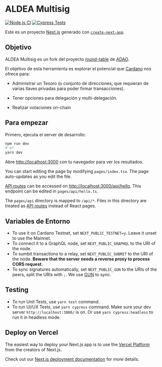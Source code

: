 # ALDEA Multisig

[![Node.js CI](https://github.com/ADAOcommunity/round-table/actions/workflows/node.js.yml/badge.svg)](https://github.com/ADAOcommunity/round-table/actions/workflows/node.js.yml)
[![Cypress Tests](https://github.com/ADAOcommunity/round-table/actions/workflows/cypress.yml/badge.svg)](https://github.com/ADAOcommunity/round-table/actions/workflows/cypress.yml)

Este es un proyecto [Next.js](https://nextjs.org/) generado con [`create-next-app`](https://github.com/vercel/next.js/tree/canary/packages/create-next-app).

## Objetivo

ALDEA Multisig es un fork del proyecto [round-table](https://github.com/ADAOcommunity/round-table) de [ADAO](https://github.com/ADAOcommunity).

El objetivo de esta herramienta es explorar el potencial que [Cardano](https://cardano.org/) nos ofrece para:

- Administrar un Tesoro (o conjunto de direcciones, que requieran de varias llaves privadas para poder firmar transacciones).

- Tener opciones para delegación y multi-delegación.

- Realizar votaciones on-chain

## Para empezar

Primero, ejecuta el server de desarrollo:

```bash
npm run dev
# or
yarn dev
```

Abre [http://localhost:3000](http://localhost:3000) con tu navegador para ver los resultados.

You can start editing the page by modifying `pages/index.tsx`. The page auto-updates as you edit the file.

[API routes](https://nextjs.org/docs/api-routes/introduction) can be accessed on [http://localhost:3000/api/hello](http://localhost:3000/api/hello). This endpoint can be edited in `pages/api/hello.ts`.

The `pages/api` directory is mapped to `/api/*`. Files in this directory are treated as [API routes](https://nextjs.org/docs/api-routes/introduction) instead of React pages.

## Variables de Entorno

* To use it on Cardano Testnet, set `NEXT_PUBLIC_TESTNET=y`. Leave it unset to use the Mainnet.
* To connect it to a GraphQL node, set `NEXT_PUBLIC_GRAPHQL` to the URI of the node.
* To sumbit transactions to a relay, set `NEXT_PUBLIC_SUBMIT` to the URI of the node. **Beware that the server needs a reverse proxy to process CORS request.**
* To sync signatures automatically, set `NEXT_PUBLIC_GUN` to the URIs of the peers, split the URIs with `;`. We use [GUN](https://gun.eco) to sync.

## Testing

* To run Unit Tests, use `yarn test` command.
* To run UI/UX Tests, use `yarn cypress` command. Make sure your dev server `http://localhost:3000/` is on. Or use `yarn cypress:headless` to run it in headless mode.

## Deploy on Vercel

The easiest way to deploy your Next.js app is to use the [Vercel Platform](https://vercel.com/new?utm_medium=default-template&filter=next.js&utm_source=create-next-app&utm_campaign=create-next-app-readme) from the creators of Next.js.

Check out our [Next.js deployment documentation](https://nextjs.org/docs/deployment) for more details.
